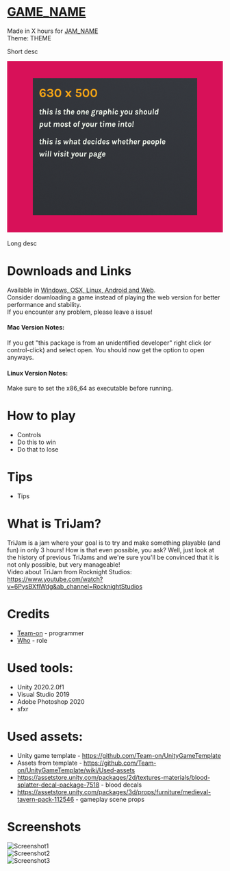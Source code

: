  # [GAME_NAME](GAME_LINK)
Made in X hours for [JAM_NAME](JAM_LINK)  
Theme: THEME  

Short desc  

![Cover](Screenshots/ItchioPage/CoverImage.png) 

Long desc  


# Downloads and Links
Available in [Windows, OSX, Linux, Android and Web](GAME_LINK).  
Consider downloading a game instead of playing the web version for better performance and stability.  
If you encounter any problem, please leave a issue!  

#### Mac Version Notes:
If you get "this package is from an unidentified developer" right click (or control-click) and select open. You should now get the option to open anyways.

#### Linux Version Notes:
Make sure to set the x86_64 as executable before running.


#  How to play
 * Controls
 * Do this to win
 * Do that to lose
 
#  Tips
 * Tips


# What is TriJam?
TriJam is a jam where your goal is to try and make something playable (and fun) in only 3 hours! How is that even possible, you ask? Well, just look at the history of previous TriJams and we're sure you'll be convinced that it is not only possible, but very manageable!  
Video about TriJam from Rocknight Studios: https://www.youtube.com/watch?v=6PysBXflWdg&ab_channel=RocknightStudios



# Credits
 * [Team-on](https://github.com/Team-on) - programmer
 * [Who](LINK) - role


# Used tools:
 * Unity 2020.2.0f1
 * Visual Studio 2019
 * Adobe Photoshop 2020
 * sfxr


# Used assets:
 * Unity game template - https://github.com/Team-on/UnityGameTemplate
 * Assets from template - https://github.com/Team-on/UnityGameTemplate/wiki/Used-assets
 * https://assetstore.unity.com/packages/2d/textures-materials/blood-splatter-decal-package-7518 - blood decals
 * https://assetstore.unity.com/packages/3d/props/furniture/medieval-tavern-pack-112546 - gameplay scene props


# Screenshots
![Screenshot1](Screenshots/Screenshot1.png)  
![Screenshot2](Screenshots/Screenshot2.png)  
![Screenshot3](Screenshots/Screenshot3.png)  

